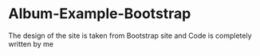 # Album-Example-Bootstrap
The design of the site is taken from Bootstrap site and Code is completely written by me
